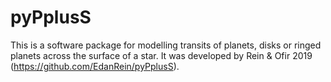 # pyPplusS

This is a software package for modelling transits of planets, disks or ringed planets across the surface of a star. It was developed by Rein & Ofir 2019 (https://github.com/EdanRein/pyPplusS).
